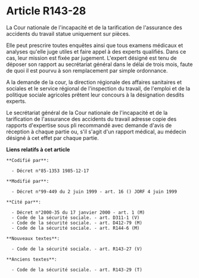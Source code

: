 # Article R143-28

La Cour nationale de l'incapacité et de la tarification de l'assurance des accidents du travail statue uniquement sur pièces.

Elle peut prescrire toutes enquêtes ainsi que tous examens médicaux et analyses qu'elle juge utiles et faire appel à des
experts qualifiés. Dans ce cas, leur mission est fixée par jugement. L'expert désigné est tenu de déposer son rapport au
secrétariat général dans le délai de trois mois, faute de quoi il est pourvu à son remplacement par simple ordonnance.

A la demande de la cour, la direction régionale des affaires sanitaires et sociales et le service régional de l'inspection du
travail, de l'emploi et de la politique sociale agricoles prêtent leur concours à la désignation desdits experts.

Le secrétariat général de la Cour nationale de l'incapacité et de la tarification de l'assurance des accidents du travail
adresse copie des rapports d'expertise sous pli recommandé avec demande d'avis de réception à chaque partie ou, s'il s'agit
d'un rapport médical, au médecin désigné à cet effet par chaque partie.

**Liens relatifs à cet article**

	**Codifié par**:

	  - Décret n°85-1353 1985-12-17

	**Modifié par**:

	  - Décret n°99-449 du 2 juin 1999 - art. 16 () JORF 4 juin 1999

	**Cité par**:

	  - Décret n°2000-35 du 17 janvier 2000 - art. 1 (M)
	  - Code de la sécurité sociale. - art. D311-1 (V)
	  - Code de la sécurité sociale. - art. D412-79 (M)
	  - Code de la sécurité sociale. - art. R144-6 (M)

	**Nouveaux textes**:

	  - Code de la sécurité sociale. - art. R143-27 (V)

	**Anciens textes**:

	  - Code de la sécurité sociale. - art. R143-29 (T)
